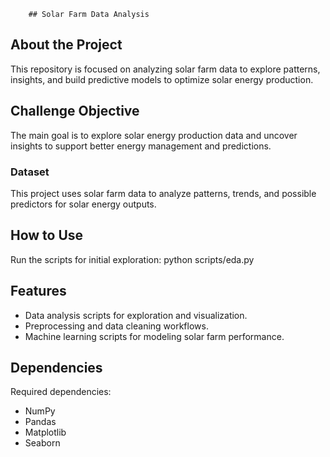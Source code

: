         ## Solar Farm Data Analysis

## About the Project
This repository is focused on analyzing solar farm data to explore patterns, insights, and build predictive models to optimize solar energy production.

## Challenge Objective
The main goal is to explore solar energy production data and uncover insights to support better energy management and predictions.

### Dataset
This project uses solar farm data to analyze patterns, trends, and possible predictors for solar energy outputs.

## How to Use
Run the scripts for initial exploration:
        python scripts/eda.py

## Features
- Data analysis scripts for exploration and visualization.
- Preprocessing and data cleaning workflows.
- Machine learning scripts for modeling solar farm performance.

## Dependencies
Required dependencies:
 - NumPy
 - Pandas
 - Matplotlib
 - Seaborn
